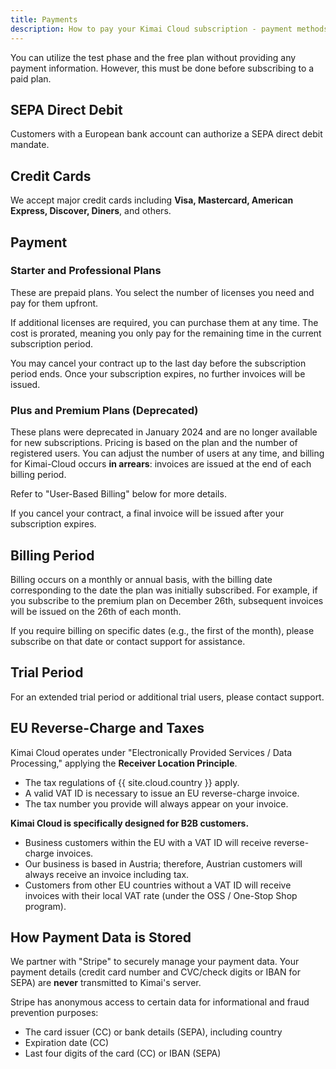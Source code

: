 ```yaml
---
title: Payments
description: How to pay your Kimai Cloud subscription - payment methods, billing period, trial period and more
---
```


You can utilize the test phase and the free plan without providing any payment information. However, this must be done before subscribing to a paid plan.

## SEPA Direct Debit

Customers with a European bank account can authorize a SEPA direct debit mandate.

## Credit Cards

We accept major credit cards including **Visa, Mastercard, American Express, Discover, Diners**, and others.

## Payment

### Starter and Professional Plans

These are prepaid plans. You select the number of licenses you need and pay for them upfront.

If additional licenses are required, you can purchase them at any time. The cost is prorated, meaning you only pay for the remaining time in the current subscription period.

You may cancel your contract up to the last day before the subscription period ends. Once your subscription expires, no further invoices will be issued.

### Plus and Premium Plans (Deprecated)

These plans were deprecated in January 2024 and are no longer available for new subscriptions. 
Pricing is based on the plan and the number of registered users. 
You can adjust the number of users at any time, and billing for Kimai-Cloud occurs **in arrears**: invoices are issued at the end of each billing period.

Refer to "User-Based Billing" below for more details.

If you cancel your contract, a final invoice will be issued after your subscription expires.

## Billing Period

Billing occurs on a monthly or annual basis, with the billing date corresponding to the date the plan was initially subscribed. 
For example, if you subscribe to the premium plan on December 26th, subsequent invoices will be issued on the 26th of each month.

If you require billing on specific dates (e.g., the first of the month), please subscribe on that date or contact support for assistance.

## Trial Period

For an extended trial period or additional trial users, please contact support.

## EU Reverse-Charge and Taxes

Kimai Cloud operates under "Electronically Provided Services / Data Processing," applying the **Receiver Location Principle**.

- The tax regulations of {{ site.cloud.country }} apply.
- A valid VAT ID is necessary to issue an EU reverse-charge invoice.
- The tax number you provide will always appear on your invoice.

**Kimai Cloud is specifically designed for B2B customers.**

- Business customers within the EU with a VAT ID will receive reverse-charge invoices.
- Our business is based in Austria; therefore, Austrian customers will always receive an invoice including tax.
- Customers from other EU countries without a VAT ID will receive invoices with their local VAT rate (under the OSS / One-Stop Shop program).

## How Payment Data is Stored

We partner with "Stripe" to securely manage your payment data. Your payment details (credit card number and CVC/check digits or IBAN for SEPA) are **never** transmitted to Kimai's server.

Stripe has anonymous access to certain data for informational and fraud prevention purposes:
- The card issuer (CC) or bank details (SEPA), including country
- Expiration date (CC)
- Last four digits of the card (CC) or IBAN (SEPA)
 
